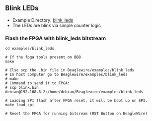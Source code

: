 ## Blink LEDs


- Example Directory: [blink_leds](https://github.com/BeagleWire/BeagleWire/tree/master/examples/blink_leds)
- The LEDs are blink via simple counter logic

### Flash the FPGA with blink_leds bitstream 
```
cd examples/blink_leds

# If the fpga tools present on BBB
make

# Else scp the .bin file in Beaglewire/examples/blink_leds
# In host computer go to Beaglewire/examples/blink_leds
# make
# Command to send it to FPGA: 
# scp blink.bin debian@192.168.6.2:/home/debian/Beaglewire/examples/blink_leds

# Loading SPI flash after FPGA reset, it will be boot up on SPI.
make load_spi

# Reset the FPGA for running bitsream (RST Button on BeagleWire)
```
